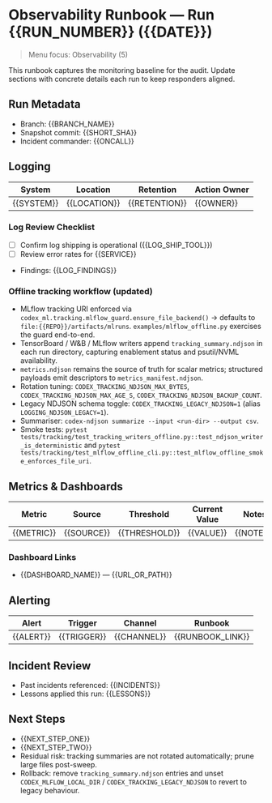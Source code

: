 # Observability Runbook — Run {{RUN_NUMBER}} ({{DATE}})

> Menu focus: Observability (5)

This runbook captures the monitoring baseline for the audit. Update sections with concrete details each run to keep responders aligned.

## Run Metadata
- Branch: {{BRANCH_NAME}}
- Snapshot commit: {{SHORT_SHA}}
- Incident commander: {{ONCALL}}

## Logging
| System | Location | Retention | Action Owner |
| --- | --- | --- | --- |
| {{SYSTEM}} | {{LOCATION}} | {{RETENTION}} | {{OWNER}} |

### Log Review Checklist
- [ ] Confirm log shipping is operational ({{LOG_SHIP_TOOL}})
- [ ] Review error rates for {{SERVICE}}
- Findings: {{LOG_FINDINGS}}

### Offline tracking workflow (updated)
- MLflow tracking URI enforced via `codex_ml.tracking.mlflow_guard.ensure_file_backend()` → defaults to `file:{{REPO}}/artifacts/mlruns`. `examples/mlflow_offline.py` exercises the guard end-to-end.
- TensorBoard / W&B / MLflow writers append `tracking_summary.ndjson` in each run directory, capturing enablement status and psutil/NVML availability.
- `metrics.ndjson` remains the source of truth for scalar metrics; structured payloads emit descriptors to `metrics_manifest.ndjson`.
- Rotation tuning: `CODEX_TRACKING_NDJSON_MAX_BYTES`, `CODEX_TRACKING_NDJSON_MAX_AGE_S`, `CODEX_TRACKING_NDJSON_BACKUP_COUNT`.
- Legacy NDJSON schema toggle: `CODEX_TRACKING_LEGACY_NDJSON=1` (alias `LOGGING_NDJSON_LEGACY=1`).
- Summariser: `codex-ndjson summarize --input <run-dir> --output csv`.
- Smoke tests: `pytest tests/tracking/test_tracking_writers_offline.py::test_ndjson_writer_is_deterministic` and `pytest tests/tracking/test_mlflow_offline_cli.py::test_mlflow_offline_smoke_enforces_file_uri`.

## Metrics & Dashboards
| Metric | Source | Threshold | Current Value | Notes |
| --- | --- | --- | --- | --- |
| {{METRIC}} | {{SOURCE}} | {{THRESHOLD}} | {{VALUE}} | {{NOTES}} |

### Dashboard Links
- {{DASHBOARD_NAME}} — {{URL_OR_PATH}}

## Alerting
| Alert | Trigger | Channel | Runbook |
| --- | --- | --- | --- |
| {{ALERT}} | {{TRIGGER}} | {{CHANNEL}} | {{RUNBOOK_LINK}} |

## Incident Review
- Past incidents referenced: {{INCIDENTS}}
- Lessons applied this run: {{LESSONS}}

## Next Steps
- {{NEXT_STEP_ONE}}
- {{NEXT_STEP_TWO}}
- Residual risk: tracking summaries are not rotated automatically; prune large files post-sweep.
- Rollback: remove `tracking_summary.ndjson` entries and unset `CODEX_MLFLOW_LOCAL_DIR` / `CODEX_TRACKING_LEGACY_NDJSON` to revert to legacy behaviour.
